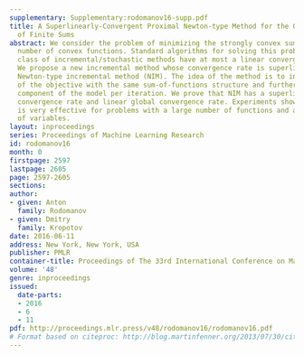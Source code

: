 ```yaml
---
supplementary: Supplementary:rodomanov16-supp.pdf
title: A Superlinearly-Convergent Proximal Newton-type Method for the Optimization
  of Finite Sums
abstract: We consider the problem of minimizing the strongly convex sum of a finite
  number of convex functions. Standard algorithms for solving this problem in the
  class of incremental/stochastic methods have at most a linear convergence rate.
  We propose a new incremental method whose convergence rate is superlinear – the
  Newton-type incremental method (NIM). The idea of the method is to introduce a model
  of the objective with the same sum-of-functions structure and further update a single
  component of the model per iteration. We prove that NIM has a superlinear local
  convergence rate and linear global convergence rate. Experiments show that the method
  is very effective for problems with a large number of functions and a small number
  of variables.
layout: inproceedings
series: Proceedings of Machine Learning Research
id: rodomanov16
month: 0
firstpage: 2597
lastpage: 2605
page: 2597-2605
sections: 
author:
- given: Anton
  family: Rodomanov
- given: Dmitry
  family: Kropotov
date: 2016-06-11
address: New York, New York, USA
publisher: PMLR
container-title: Proceedings of The 33rd International Conference on Machine Learning
volume: '48'
genre: inproceedings
issued:
  date-parts:
  - 2016
  - 6
  - 11
pdf: http://proceedings.mlr.press/v48/rodomanov16/rodomanov16.pdf
# Format based on citeproc: http://blog.martinfenner.org/2013/07/30/citeproc-yaml-for-bibliographies/
---
```


